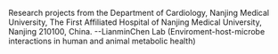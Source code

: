 Research projects from the Department of Cardiology, Nanjing Medical University, The First Affiliated Hospital of Nanjing Medical University, Nanjing 210100, China.
--LianminChen Lab (Enviroment-host-microbe interactions in human and animal metabolic health)
